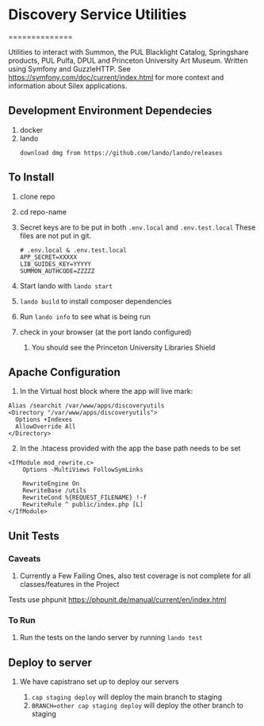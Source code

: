 # Discovery Service Utilities
==============

Utilities to interact with Summon, the PUL Blacklight Catalog, Springshare products, PUL Pulfa, DPUL and Princeton University Art Museum. Written using Symfony and GuzzleHTTP. See https://symfony.com/doc/current/index.html for more context and information about Silex applications.

## Development Environment Dependecies
1. docker
1. lando
    ```
    download dmg from https://github.com/lando/lando/releases
    ```

## To Install

1. clone repo
1. cd repo-name
1. Secret keys are to be put in both `.env.local` and `.env.test.local`  These files are not put in git.
    ```
    # .env.local & .env.test.local
    APP_SECRET=XXXXX
    LIB_GUIDES_KEY=YYYYY
    SUMMON_AUTHCODE=ZZZZZ
    ```

1. Start lando with `lando start`
1. `lando build` to install composer dependencies
1. Run `lando info` to see what is being run
1. check in your browser (at the port lando configured)
   1. You should see the Princeton University Libraries Shield

## Apache Configuration

1. In the Virtual host block where the app will live mark:
```
Alias /searchit /var/www/apps/discoveryutils
<Directory "/var/www/apps/discoveryutils">
  Options +Indexes
  AllowOverride All
</Directory>
```    
2. In the .htacess provided with the app the base path needs to be set
```
<IfModule mod_rewrite.c>
    Options -MultiViews FollowSymLinks

    RewriteEngine On
    RewriteBase /utils
    RewriteCond %{REQUEST_FILENAME} !-f
    RewriteRule ^ public/index.php [L]
</IfModule>
```

## Unit Tests

### Caveats
1. Currently a Few Failing Ones, also test coverage is not complete for all classes/features in the Project

Tests use phpunit https://phpunit.de/manual/current/en/index.html

### To Run

1. Run the tests on the lando server by running `lando test`

## Deploy to server

1. We have capistrano set up to deploy our servers

    1. `cap staging deploy` will deploy the main branch to staging
    1. `BRANCH=other cap staging deploy` will deploy the other branch to staging
